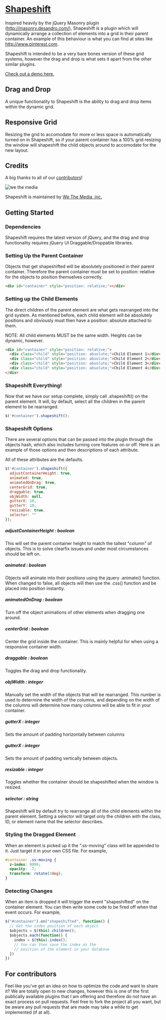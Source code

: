 [Shapeshift](http://mcpants.github.com/jquery.shapeshift/)
==========

Inspired heavily by the jQuery Masonry plugin (http://masonry.desandro.com/), Shapeshift is a plugin which will dynamically arrange a collection of elements into a grid in their parent container. An example of this behaviour is what you can find at sites like http://www.pinterest.com.

Shapeshift is intended to be a very bare bones version of these grid systems, however the drag and drop is what sets it apart from the other similar plugins.

[Check out a demo here.](http://mcpants.github.com/jquery.shapeshift/)

## Drag and Drop

A unique functionality to Shapeshift is the ability to drag and drop items within the dynamic grid.

## Responsive Grid

Resizing the grid to accomodate for more or less space is automatically turned on in Shapeshift, so if your parent container has a 100% grid resizing the window will shapeshift the child objects around to accomodate for the new layout.

## Credits

A big thanks to all of our [contributors](https://github.com/McPants/jquery.shapeshift/graphs/contributors)!

![we the media](http://wtmworldwide.com/wtm.png)

Shapeshift is maintained by [We The Media, inc.](http://wtmworldwide.com/)

## Getting Started

### Dependencies

Shapeshift requires the latest version of jQuery, and the drag and drop functionality requires jQuery UI Draggable/Droppable libraries.

### Setting Up the Parent Container

Objects that get shapeshifted will be absolutely positioned in their parent container. Therefore the parent container must be set to position: relative for the objects to position themselves correctly.

```html
<div id="container" style="position: relative;"></div>
```

### Setting up the Child Elements

The direct children of the parent element are what gets rearranged into the grid system. As mentioned before, each child element will be absolutely positions and obviously must then have a position: absolute attached to them.

NOTE: All child elements MUST be the same width. Heights can be dynamic, however.

```html
<div id="container" style="position: relative;">
  <div class="child" style="position: absolute;">Child Element 1</div>
  <div class="child" style="position: absolute;">Child Element 2</div>
  <div class="child" style="position: absolute;">Child Element 3</div>
  <div class="child" style="position: absolute;">Child Element 4</div>
</div>
```

### Shapeshift Everything!

Now that we have our setup complete, simply call .shapeshift() on the parent element. It will, by default, select all the children in the parent element to be rearranged.

```javascript
$('#container').shapeshift();
```

### Shapeshift Options

There are several options that can be passed into the plugin through the objects hash, which also includes turning core features on or off. Here is an example of those options and then descriptions of each attribute.

All of these attributes are the defaults.

```javascript
$('#container').shapeshift({
  adjustContainerHeight: true,
  animated: true,
  animatedOnDrag: true,
  centerGrid: true,
  draggable: true,
  objWidth: null,
  gutterX: 10,
  gutterY: 10,
  resizable: true,
  selector: ""
});
```
##### adjustContainerHeight : boolean

This will set the parent container height to match the tallest "column" of objects. This is to solve clearfix issues and under most circumstances should be left on.

##### animated : boolean

Objects will animate into their positions using the jquery .animate() function. When changed to false, all objects will then use the .css() function and be placed into position instantly.

##### animatedOnDrag : boolean

Turn off the object animations of other elements when dragging one around.

##### centerGrid : boolean

Center the grid inside the container. This is mainly helpful for when using a responsive container width.

##### draggable : boolean

Toggles the drag and drop functionality.

##### objWidth : integer

Manually set the width of the objects that will be rearranged. This number is used to determine the width of the columns, and depending on the width of the columns will determine how many columns will be able to fit in your container.

##### gutterX : integer

Sets the amount of padding horizontally between columns

##### gutterX : integer

Sets the amount of padding vertically between objects.

##### resizable : integer

Toggles whether the container should be shapeshifted when the window is resized.

##### selector : string

Shapeshift will by default try to rearrange all of the child elements within the parent element. Setting a selector will target only the children with the class, ID, or element name that the selector describes.

### Styling the Dragged Element

When an element is picked up it the ".ss-moving" class will be appended to it. Just target it in your own CSS file. For example,

```css
#container .ss-moving {
  z-index: 9999;
  opacity: .7;
  transform: rotate(3deg);
}
```

### Detecting Changes

When an item is dropped it will trigger the event "shapeshifted" on the container element. You can then write some code to be fired off when that event occurs. For example,

```javascript
$("#container").on("shapeshifted", function() {
  // Get the index position of each object
  $objects = $(this).children();
  $objects.each(function() {
    index = $(this).index();
    // You can then save the index as the
    // position of the element in your database
  })
})
```

## For contributors

Feel like you've got an idea on how to optimize the code and want to share it? We are totally open to new changes, however this is one of the first publically available plugins that I am offering and therefore do not have an exact process on pull requests. Feel free to fork the project all you want, but be aware any pull requests that are made may take a while to get implemented (if at all).
